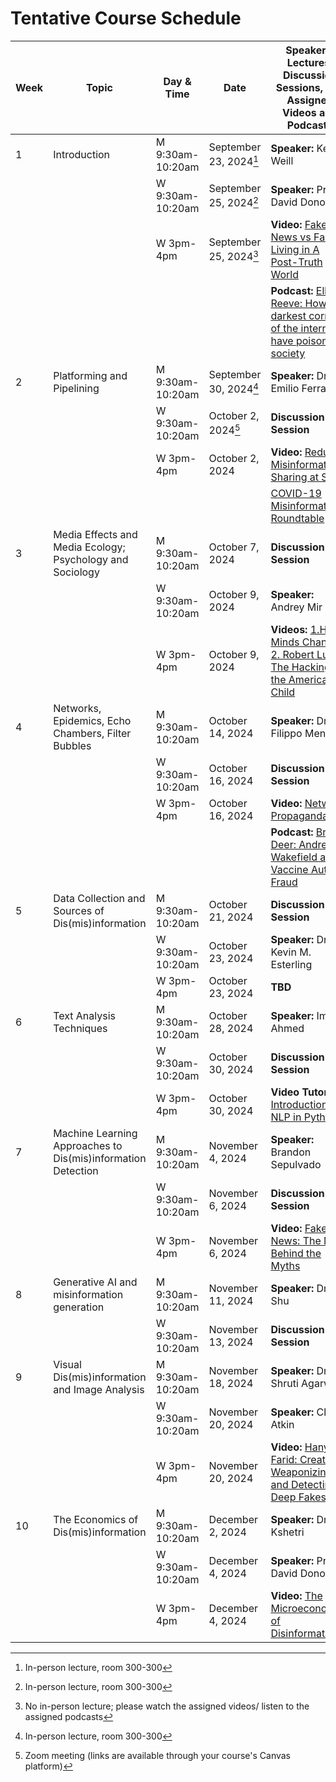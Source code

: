 
# Tentative Course Schedule

| Week | Topic                                                       | Day & Time             | Date                    | Speakers, Lectures, Discussion Sessions, and Assigned Videos and Podcasts                                                                                                                                                                                                                                                                                                                                                                            | Assignments Due     |
|------|--------------------------------------------------------------|------------------------|-------------------------|----------------------------------------------------------------------------------------------------------------------------------------------------------------------------------------------------------------------------------------------------------------------------------------------------------------------------------------------------------------------------------------------------------------------------------------------------|---------------------|
| 1    | Introduction                                                 | M 9:30am-10:20am        | September 23, 2024[^1]| **Speaker:** Kelly Weill                                                                                                                                                                                                                                                                                                                                                                                   |                     |
|      |                                                              | W 9:30am-10:20am        | September 25, 2024[^1]| **Speaker:** Prof. David Donoho                                                                                                                                                                                                                                                                                                                                                                            |                     |
|      |                                                              | W 3pm-4pm               | September 25, 2024[^2]      | **Video:** [Fake News vs Facts: Living in A Post-Truth World](https://www.youtube.com/watch?v=FtoIOmppFFE&t=73s)            |                     |
|      |                                                              |                        |                         | **Podcast:** [Elle Reeve: How the darkest corners of the internet have poisoned society](https://www.youtube.com/watch?v=CMlBtyJTMfQ)                                                                                                                                                                                                                                                                               |                     |
| 2    | Platforming and Pipelining                                   | M 9:30am-10:20am        | September 30, 2024[^1]      | **Speaker:** Dr. Emilio Ferrara                                                                                                                                                                                                                                                                                                                                                                            |                     |
|      |                                                              | W 9:30am-10:20am        | October 2, 2024[^3]         | **Discussion Session**                                                                                                                                                                                                                                                                                                                                                                                     |                     |
|      |                                                              | W 3pm-4pm               | October 2, 2024         | **Video:** [Reducing Misinformation Sharing at Scale](https://www.youtube.com/watch?v=cjEQikrwbBg) |                                                                                                                                                                                                                                                |                     |
|      |                                                              |                        |                         | [COVID-19 Misinformation Roundtable](https://www.youtube.com/watch?v=5CZUFJZCNJk)                                                                                                                                                                                                                                                                                                                          |                     |
| 3    | Media Effects and Media Ecology; Psychology and Sociology    | M 9:30am-10:20am        | October 7, 2024         | **Discussion Session**                                                                                                                                                                                                                                                                                                                                                                                     |                     |
|      |                                                              | W 9:30am-10:20am        | October 9, 2024         | **Speaker:** Andrey Mir                                                                                                                                                                                                                                                                                                                                                                                    |                     |
|      |                                                              | W 3pm-4pm               | October 9, 2024         | **Videos:** [1.How Minds Change](https://www.youtube.com/watch?v=Zz9dxJtqnsk)  [2. Robert Lustig: The Hacking of the American Child](https://www.youtube.com/watch?v=Y1zh9Wya6M4)                                                                                                                                                                                                                               |Assignment 1|
| 4    | Networks, Epidemics, Echo Chambers, Filter Bubbles           | M 9:30am-10:20am        | October 14, 2024        | **Speaker:** Dr. Filippo Menczer                                                                                                                                                                                                                                                                                                                                                                           |                     |
|      |                                                              | W 9:30am-10:20am        | October 16, 2024        | **Discussion Session**                                                                                                                                                                                                                                                                                                                                                                                     |                     |
|      |                                                              | W 3pm-4pm               | October 16, 2024        | **Video:** [Network Propaganda](https://www.youtube.com/watch?v=v7iWP-4rYg4&t=758s)                                                                                                                                                                                                                                                                                                                        |Assignment 2|
|      |                                                              |                        |                         | **Podcast:** [Brian Deer: Andrew Wakefield and Vaccine Autism Fraud](https://www.youtube.com/watch?v=icJtTHgR_Ds)                                                                                                                                                                                                                                                                                            |                     |
| 5    | Data Collection and Sources of Dis(mis)information           | M 9:30am-10:20am        | October 21, 2024        | **Discussion Session**                                                                                                                                                                                                                                                                                                                                                                                     |                     |
|      |                                                              | W 9:30am-10:20am        | October 23, 2024        | **Speaker:** Dr. Kevin M. Esterling                                                                                                                                                                                                                                                                                                                                                                         |                     |
|      |                                                              | W 3pm-4pm               | October 23, 2024        | **TBD**                                                                                                                                                                                                                                                                                                                                                                                                    |                     |
| 6    | Text Analysis Techniques                                     | M 9:30am-10:20am        | October 28, 2024        | **Speaker:** Imran Ahmed                                                                                                                                                                                                                                                                                                                                                                                   |                     |
|      |                                                              | W 9:30am-10:20am        | October 30, 2024        | **Discussion Session**                                                                                                                                                                                                                                                                                                                                                                                     |Assignment 3|
|      |                                                              | W 3pm-4pm               | October 30, 2024        | **Video Tutorial:** [Introduction to NLP in Python](https://www.youtube.com/watch?v=xvqsFTUsOmc)                                                                                                                                                                                                                                                                    |                     |
| 7    | Machine Learning Approaches to Dis(mis)information Detection | M 9:30am-10:20am        | November 4, 2024        | **Speaker:** Brandon Sepulvado                                                                                                                                                                                                                                                                                                                                                                             |                     |
|      |                                                              | W 9:30am-10:20am        | November 6, 2024        | **Discussion Session**                                                                                                                                                                                                                                                                                                                                                                                     |                     |
|      |                                                              | W 3pm-4pm               | November 6, 2024        | **Video:** [Fake News: The Math Behind the Myths](https://www.youtube.com/watch?v=XgUZgDQa2SU)                                                                                                                                                                                                                                                                                                              |                     |
| 8    | Generative AI and misinformation generation                  | M 9:30am-10:20am        | November 11, 2024       | **Speaker:** Dr. Kai Shu                                                                                                                                                                                                                                                                                                                                                                                   |                     |
|      |                                                              | W 9:30am-10:20am        | November 13, 2024       | **Discussion Session**                                                                                                                                                                                                                                                                                                                                                                                     |Assignment 4|
| 9    | Visual Dis(mis)information and Image Analysis                | M 9:30am-10:20am        | November 18, 2024       | **Speaker:** Dr. Shruti Agarwal                                                                                                                                                                                                                                                                                                                                                                            |                     |
|      |                                                              | W 9:30am-10:20am        | November 20, 2024       | **Speaker:** Claire Atkin                                                                                                                                                                                                                                                                                                                                                                                  |                     |
|      |                                                              | W 3pm-4pm               | November 20, 2024       | **Video:** [Hany Farid: Creating, Weaponizing, and Detecting Deep Fakes](https://www.youtube.com/watch?v=lcecvICwFf8)                                                                                                                                                                                                                                                                                        |Assignment 5|
| 10   | The Economics of Dis(mis)information                         | M 9:30am-10:20am        | December 2, 2024        | **Speaker:** Dr. Nir Kshetri                                                                                                                                                                                                                                                                                                                                                                               |                     |
|      |                                                              | W 9:30am-10:20am        | December 4, 2024        | **Speaker:** Prof. David Donoho                                                                                                                                                                                                                                                                                                                                                                            |                     |
|      |                                                              | W 3pm-4pm               | December 4, 2024        | **Video:** [The Microeconomics of Disinformation](https://www.youtube.com/watch?v=JJZObKWG8ok)                                                                                                                                                                                                                                                                                                             |Assignment 6|




[^1]: In-person lecture, room 300-300 
[^2]: No in-person lecture; please watch the assigned videos/ listen to the assigned podcasts 
[^3]: Zoom meeting (links are available through your course's Canvas platform)
 
[^4]:DS- data scientist track; G- generalist track
